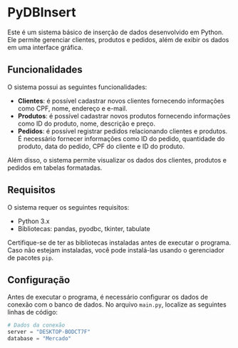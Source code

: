 # PyDBInsert

Este é um sistema básico de inserção de dados desenvolvido em Python. Ele permite gerenciar clientes, produtos e pedidos, além de exibir os dados em uma interface gráfica.

## Funcionalidades

O sistema possui as seguintes funcionalidades:

- **Clientes**: é possível cadastrar novos clientes fornecendo informações como CPF, nome, endereço e e-mail.
- **Produtos**: é possível cadastrar novos produtos fornecendo informações como ID do produto, nome, descrição e preço.
- **Pedidos**: é possível registrar pedidos relacionando clientes e produtos. É necessário fornecer informações como ID do pedido, quantidade do produto, data do pedido, CPF do cliente e ID do produto.

Além disso, o sistema permite visualizar os dados dos clientes, produtos e pedidos em tabelas formatadas.

## Requisitos

O sistema requer os seguintes requisitos:

- Python 3.x
- Bibliotecas: pandas, pyodbc, tkinter, tabulate

Certifique-se de ter as bibliotecas instaladas antes de executar o programa. Caso não estejam instaladas, você pode instalá-las usando o gerenciador de pacotes `pip`.


## Configuração

Antes de executar o programa, é necessário configurar os dados de conexão com o banco de dados. No arquivo `main.py`, localize as seguintes linhas de código:

```python
# Dados da conexão
server = "DESKTOP-BODCT7F"
database = "Mercado"



